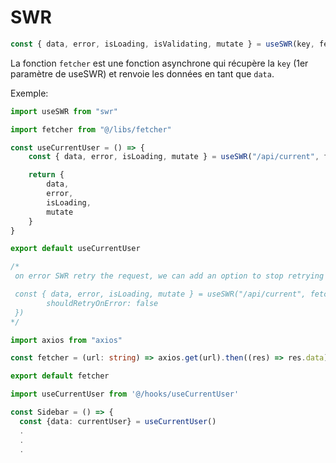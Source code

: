# SWR

````typescript
const { data, error, isLoading, isValidating, mutate } = useSWR(key, fetcher, options)
````

La fonction `fetcher` est une fonction asynchrone qui récupère la `key` (1er paramètre de useSWR) et renvoie les données en tant que `data`.

Exemple:

````typescript
import useSWR from "swr"

import fetcher from "@/libs/fetcher"

const useCurrentUser = () => {
    const { data, error, isLoading, mutate } = useSWR("/api/current", fetcher)

    return {
        data,
        error,
        isLoading,
        mutate
    }
}

export default useCurrentUser

/*
 on error SWR retry the request, we can add an option to stop retrying with onErrorRetry or shouldRetryOnError

 const { data, error, isLoading, mutate } = useSWR("/api/current", fetcher, {
        shouldRetryOnError: false
 })
*/
````

````typescript
import axios from "axios"

const fetcher = (url: string) => axios.get(url).then((res) => res.data)

export default fetcher
````

````typescript
import useCurrentUser from '@/hooks/useCurrentUser'

const Sidebar = () => {
  const {data: currentUser} = useCurrentUser()
  .
  .
  .
````
